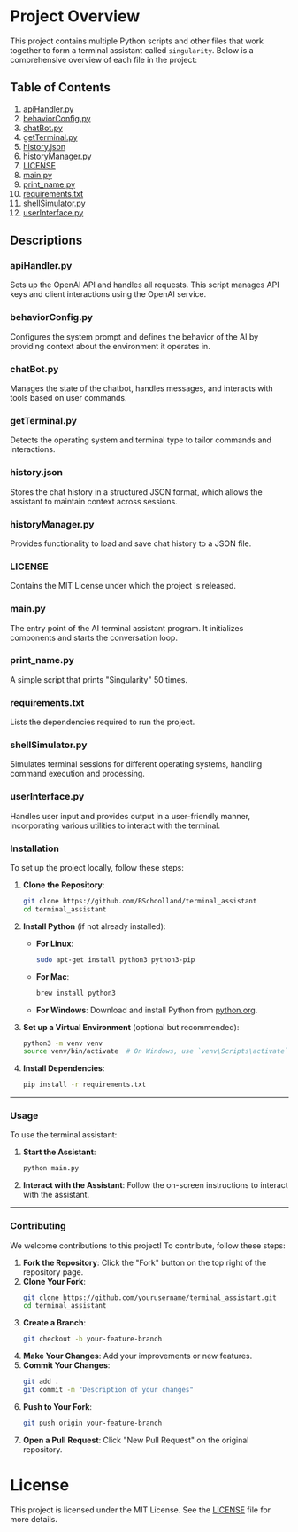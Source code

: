 # Project Overview

This project contains multiple Python scripts and other files that work together to form a terminal assistant called `singularity`. Below is a comprehensive overview of each file in the project:

## Table of Contents

1. [apiHandler.py](#apiHandler.py)
2. [behaviorConfig.py](#behaviorConfig.py)
3. [chatBot.py](#chatBot.py)
4. [getTerminal.py](#getTerminal.py)
5. [history.json](#history.json)
6. [historyManager.py](#historyManager.py)
7. [LICENSE](#LICENSE)
8. [main.py](#main.py)
9. [print_name.py](#print_name.py)
10. [requirements.txt](#requirements.txt)
11. [shellSimulator.py](#shellSimulator.py)
12. [userInterface.py](#userInterface.py)


## Descriptions

### apiHandler.py
Sets up the OpenAI API and handles all requests. This script manages API keys and client interactions using the OpenAI service.

### behaviorConfig.py
Configures the system prompt and defines the behavior of the AI by providing context about the environment it operates in.

### chatBot.py
Manages the state of the chatbot, handles messages, and interacts with tools based on user commands.

### getTerminal.py
Detects the operating system and terminal type to tailor commands and interactions.

### history.json
Stores the chat history in a structured JSON format, which allows the assistant to maintain context across sessions.

### historyManager.py
Provides functionality to load and save chat history to a JSON file.

### LICENSE
Contains the MIT License under which the project is released.

### main.py
The entry point of the AI terminal assistant program. It initializes components and starts the conversation loop.

### print_name.py
A simple script that prints "Singularity" 50 times.

### requirements.txt
Lists the dependencies required to run the project.

### shellSimulator.py
Simulates terminal sessions for different operating systems, handling command execution and processing.

### userInterface.py
Handles user input and provides output in a user-friendly manner, incorporating various utilities to interact with the terminal.


### Installation

To set up the project locally, follow these steps:

1. **Clone the Repository**:
    ```bash
    git clone https://github.com/BSchoolland/terminal_assistant
    cd terminal_assistant
    ```

2. **Install Python** (if not already installed):
    - **For Linux**:
        ```bash
        sudo apt-get install python3 python3-pip
        ```
    - **For Mac**:
        ```bash
        brew install python3
        ```
    - **For Windows**:
        Download and install Python from [python.org](https://www.python.org/).

3. **Set up a Virtual Environment** (optional but recommended):
    ```bash
    python3 -m venv venv
    source venv/bin/activate  # On Windows, use `venv\Scripts\activate`
    ```

4. **Install Dependencies**:
    ```bash
    pip install -r requirements.txt
    ```

---

### Usage

To use the terminal assistant:

1. **Start the Assistant**:
    ```bash
    python main.py
    ```

2. **Interact with the Assistant**:
    Follow the on-screen instructions to interact with the assistant.

---

### Contributing

We welcome contributions to this project! To contribute, follow these steps:

1. **Fork the Repository**: Click the "Fork" button on the top right of the repository page.
2. **Clone Your Fork**:
    ```bash
    git clone https://github.com/yourusername/terminal_assistant.git
    cd terminal_assistant
    ```
3. **Create a Branch**:
    ```bash
    git checkout -b your-feature-branch
    ```
4. **Make Your Changes**: Add your improvements or new features.
5. **Commit Your Changes**:
    ```bash
    git add .
    git commit -m "Description of your changes"
    ```
6. **Push to Your Fork**:
    ```bash
    git push origin your-feature-branch
    ```
7. **Open a Pull Request**: Click "New Pull Request" on the original repository.

# License

This project is licensed under the MIT License. See the [LICENSE](LICENSE) file for more details.

